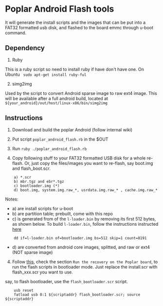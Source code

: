 # Poplar Android Flash tools

It will generate the install scripts and the images that can be put into a FAT32 formatted usb disk, and flashed to the board emmc through u-boot command.

## Dependency

1. Ruby

This is a ruby script so need to install ruby if have don't have one.
On Ubuntu ` sudo apt-get install ruby-ful`

2. simg2img

Used by the script to convert Android sparse image to raw ext4 image. This will be available after a full android build, located at `${your_android}/out/host/linux-x86/bin/simg2img`

## Instructions

1. Download and build the poplar Android (follow internal wiki)

2. Put script `poplar_android_flash.rb` in the $OUT

3. Run `ruby ./poplar_android_flash.rb`

4. Copy following stuff to your FAT32 formatted USB disk for a whole re-flash. Or, just copy the files/images you want to re-flash, say boot.img and flash_boot.scr.

```
    a) *.scr
    b) mbr.tgz and ebr*.tgz
    c) bootloader.img (*)
    d) boot.img, system.img.raw_*, usrdata.img.raw_* , cache.img.raw_*
```

Notes:

- a) are install scripts for u-boot
- b) are partition table; prebuilt, come with this repo
- c) is generated from of the `l-loader.bin` by removing its first 512 bytes, as shown below. To build `l-loader.bin`, follow the instructions instructed [here](https://github.com/Linaro/poplar-tools/blob/latest/build_instructions.md)

```
    dd if=l-loader.bin of=bootloader.img bs=512 skip=1 count=8191
```

- d) are converted from android core images, splitted, and raw or ext4 (NOT sparse image)

4. Follow [this](https://github.com/Linaro/poplar-tools/blob/latest/build_instructions.md), check the section `Run the recovery on the Poplar board`, to run the flash scripts in bootloader mode. Just replace the install.scr with flash_xxx.scr you want to use.

say, to flash bootloader, use the `flash_bootloader.scr` script.
```
    usb reset
    fatload usb 0:1 ${scriptaddr} flash_bootloader.scr; source ${scriptaddr}
```
